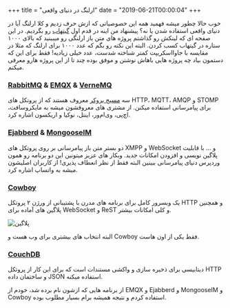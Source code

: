 +++
title = "ارلنگ در دنیای واقعی"
date = "2019-06-21T00:00:04"
+++


خوب حالا چطور میشه فهمید همه این خصوصیاتی که ازش حرف زدیم و کلا ارلنگ آیا در دنیای واقعی استفاده شدن یا نه؟ پیشنهاد من اینه در قدم اول [گیتهاب](https://github.com/search?o=desc&q=language%3Aerlang+stars%3A%3E1000&s=stars&type=Repositories) رو بگردیم. در این صفحه ای که لینکش رو گذاشتم پروژه های متن باز ارلنگی رو میبینید که بالای ۱۰۰۰ ستاره در گیتهاب کسب کردن. البته این نکته رو بگم که عدد ۱۰۰۰ برای ارلنگ که مثلا در مقایسه با جاوااسکریپت کمتر شناخته شدست، عدد خیلی زیادیه! فقط برای این که دستمون بیاد چه پروژه هایی باهاش نوشتن و موفق بوده چند تا از این پروژه هارو معرفی میکنم.



### [RabbitMQ](https://www.rabbitmq.com/) & [EMQX](https://www.emqx.io/) & [VerneMQ](https://vernemq.com/)

سه [مسیج بروکر](https://en.wikipedia.org/wiki/Message_broker) معروف هستند که از پروتکل های HTTP، MQTT، AMQP و STOMP برای پیامرسانی استفاده میکنن. از مشتری های معروفشون میشه به مایکروسافت، اچ‌پی،  وی‌ام‌ور، اینتل، نوکیا و اریکسون اشاره کرد.



### [Ejabberd](https://ejabberd.im/) & [MongooseIM](https://www.erlang-solutions.com/products/mongooseim.html)

دو بستر متن باز پیامرسانی بر روی پروتکل های XMPP و WebSocket و … با قابلیت پلاگین نویسی و افزودن امکانات جدید. وبکار های عزیز میتونین این دو برنامه رو همون وردپرس دنیای پیامرسانی ببینین البته فقط از نظر انعطاف پذیری! از کاربران اصلیشون میشه به واتساپ اشاره کرد.



### [Cowboy](https://ninenines.eu/)

یک وبسرور کامل برای برنامه های مدرن با پشتیبانی از ورژن ۲ پروتکل HTTP و همچنین پلاگین های آماده برای WebSocket و ReST و کلی امکانات بیشتر.

![پلاگین](/posts/images/erlang-fa.ir-erlang-in-real-world-01.jpg)


البته انتخاب های بیشتری برای وب هست و Cowboy فقط یکی از اون هاست.



### [CouchDB](http://couchdb.apache.org/)

دیتابیسی برای ذخیره سازی و واکشی مستندات است که برای این کار از پروتکل HTTP و ساختمان داده JSON استفاده میکنه.

 

از برنامه هایی که ازشون نام برده شد، خودم از EMQX و Ejabberd و MongooseIM و Cowboy استفاده کردم و نتیجه همیشه برام بسیار مطلوب بوده.

